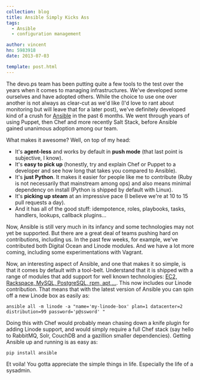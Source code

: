 ```yaml
---
collection: blog
title: Ansible Simply Kicks Ass
tags:
  - Ansible
  - configuration management

author: vincent
hn: 5983918
date: 2013-07-03

template: post.html
---
```


The devo.ps team has been putting quite a few tools to the test over the years when it comes to managing infrastructures. We've developed some ourselves and have adopted others. While the choice to use one over another is not always as clear-cut as we'd like (I'd love to rant about monitoring but will leave that for a later post), we've definitely developed kind of a crush for [Ansible](https://github.com/ansible/ansible) in the past 6 months. We went through years of using Puppet, then Chef and more recently Salt Stack, before Ansible gained unanimous adoption among our team.

What makes it awesome? Well, on top of my head:

- It's **agent-less** and works by default in **push mode** (that last point is subjective, I know).
- It's **easy to pick up** (honestly, try and explain Chef or Puppet to a developer and see how long that takes you compared to Ansible).
- It's **just Python**. It makes it easier for people like me to contribute (Ruby is not necessarily that mainstream among ops) and also means minimal dependency on install (Python is shipped by default with Linux).
- It's **picking up steam** at an impressive pace (I believe we're at 10 to 15 pull requests a day).
- And it has all of the good stuff: idempotence, roles, playbooks, tasks, handlers, lookups, callback plugins...

Now, Ansible is still very much in its infancy and some technologies may not yet be supported. But there are a great deal of teams pushing hard on contributions, including us. In the past few weeks, for example, we've contributed both Digital Ocean and Linode modules. And we have a lot more coming, including some experimentations with Vagrant.

Now, an interesting aspect of Ansible, and one that makes it so simple, is that it comes by default with a tool-belt. Understand that it is shipped with a range of modules that add support for well known technologies: [EC2, Rackspace, MySQL, PostgreSQL, rpm, apt,...](http://www.ansibleworks.com/docs/modules.html). This now includes our Linode contribution. That means that with the latest version of Ansible you can spin off a new Linode box as easily as:

    ansible all -m linode -a "name='my-linode-box' plan=1 datacenter=2 distribution=99 password='p@ssword' "

Doing this with Chef would probably mean chasing down a knife plugin for adding Linode support, and would simply require a full Chef stack (say hello to RabbitMQ, Solr, CouchDB and a gazillion smaller dependencies). Getting Ansible up and running is as easy as:

    pip install ansible

Et voila! You gotta appreciate the simple things in life. Especially the life of a sysadmin.
